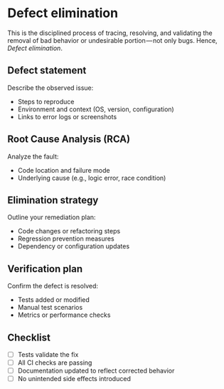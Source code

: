 # Defect elimination
This is the disciplined process of tracing, resolving, and validating the removal of bad behavior or undesirable portion — not only bugs. Hence, _Defect elimination_.

## Defect statement
Describe the observed issue:
- Steps to reproduce  
- Environment and context (OS, version, configuration)  
- Links to error logs or screenshots  

## Root Cause Analysis (RCA)
Analyze the fault:
- Code location and failure mode  
- Underlying cause (e.g., logic error, race condition)  

## Elimination strategy
Outline your remediation plan:
- Code changes or refactoring steps  
- Regression prevention measures  
- Dependency or configuration updates  

## Verification plan
Confirm the defect is resolved:
- Tests added or modified  
- Manual test scenarios  
- Metrics or performance checks  

## Checklist
- [ ] Tests validate the fix  
- [ ] All CI checks are passing  
- [ ] Documentation updated to reflect corrected behavior  
- [ ] No unintended side effects introduced  